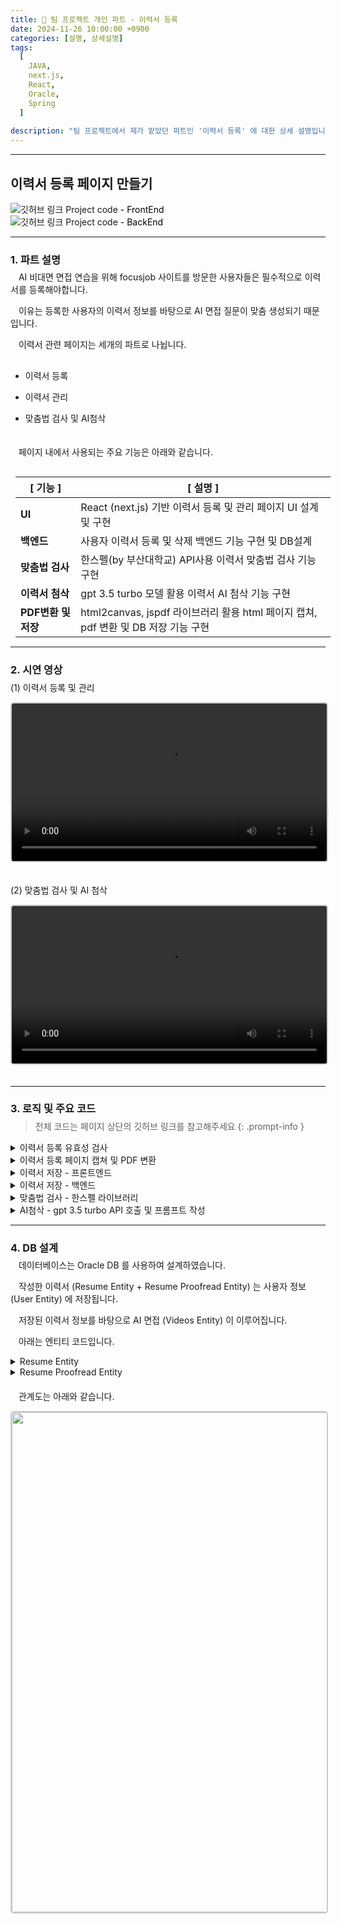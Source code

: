```yaml
---
title: 📝 팀 프로젝트 개인 파트 - 이력서 등록
date: 2024-11-26 10:00:00 +0900
categories: [설명, 상세설명]
tags:
  [
    JAVA,
    next.js,
    React,
    Oracle,
    Spring
  ]
  
description: "팀 프로젝트에서 제가 맡았던 파트인 '이력서 등록' 에 대한 상세 설명입니다."
---
```


---


## <span class="centered-title">**이력서 등록 페이지 만들기**</span>

<div class="github-links-container2">
  <div class="github-link-box" onclick="window.open('https://github.com/yoonbin106/interview-front/tree/main/src/components/resume', '_blank')">
    <img src="/assets/img/favicons/깃허브.png" alt="깃허브 링크" class="github-icon">
    <span class="github-text">Project code<span style="color:black"> - FrontEnd</span></span>
  </div>

  <div class="github-link-box" onclick="window.open('https://github.com/yoonbin106/interview-back/tree/main/src/main/java/com/ictedu/resume', '_blank')">
    <img src="/assets/img/favicons/깃허브.png" alt="깃허브 링크" class="github-icon">
    <span class="github-text">Project code<span style="color:black"> - BackEnd</span></span>
  </div>
</div>

---

### <span class="larger-text" style="display: block; margin-bottom:-10px;">1. **파트 설명**</span>

ㅤAI 비대면 면접 연습을 위해 focusjob 사이트를 방문한 사용자들은 <span class="emphasize">필수적으로 이력서를 등록</span>해야합니다.

ㅤ이유는 등록한 사용자의 <span class="emphasize">이력서 정보를 바탕으로 AI 면접 질문이 맞춤 생성</span>되기 때문입니다.

ㅤ이력서 관련 페이지는 <span class="emphasize">세개의 파트</span>로 나뉩니다.

- <span class="little-title" style="display: block; margin-top:30px;">이력서 등록</span>

- <span class="little-title">이력서 관리</span>

- <span class="little-title" style="display: block;">맞춤법 검사 및 AI첨삭</span>


ㅤ<span style="display: block; margin-bottom:30px;">ㅤ페이지 내에서 사용되는 <span class="emphasize">주요 기능</span>은 아래와 같습니다.</span>

<table style="margin-bottom: 15px; margin-left:8px;">
  <thead>
    <tr>
      <th>[ 기능 ]</th>
      <th>[ 설명 ]</th>
    </tr>
  </thead>
  <tbody>
    <tr>
      <td><strong>UI</strong></td>
      <td>React (next.js) 기반 이력서 등록 및 관리 페이지 UI 설계 및 구현</td>
    </tr>
    <tr>
      <td><strong>백엔드</strong></td>
      <td>사용자 이력서 등록 및 삭제 백엔드 기능 구현 및 DB설계</td>
    </tr>
    <tr>
      <td><strong>맞춤법 검사</strong></td>
      <td>한스펠(by 부산대학교) API사용 이력서 맞춤법 검사 기능 구현</td>
    </tr>
    <tr>
      <td><strong>이력서 첨삭</strong></td>
      <td>gpt 3.5 turbo 모델 활용 이력서 AI 첨삭 기능 구현</td>
    </tr>
    <tr>
      <td><strong>PDF변환 및 저장</strong></td>
      <td>html2canvas, jspdf 라이브러리 활용 html 페이지 캡쳐, pdf 변환 및 DB 저장 기능 구현</td>
    </tr>
  </tbody>
</table>

---

### <span class="larger-text" style="display: block; margin-bottom:-10px;">2. **시연 영상**</span>

<span class="little-title">(1) 이력서 등록 및 관리</span>

<video controls style="width: 100%; max-width: 800px; margin-bottom: 20px; border: 2px solid #cccccc; border-radius: 5px;">
  <source src="{{ '/assets/video/이력서등록시연.mp4' | relative_url }}" type="video/mp4">
</video>

<span class="little-title">(2) 맞춤법 검사 및 AI 첨삭</span>

<video controls style="width: 100%; max-width: 800px; margin-bottom: 20px; border: 2px solid #cccccc; border-radius: 5px;">
  <source src="{{ '/assets/video/AI첨삭시연.mp4' | relative_url }}" type="video/mp4">
</video>

---

### <span class="larger-text" style="display: block; margin-bottom:-10px;">3. **로직 및 주요 코드**</span>

> 전체 코드는 페이지 상단의 깃허브 링크를 참고해주세요
{: .prompt-info }

<details>
<summary class="custom-summary">이력서 등록 유효성 검사</summary>
<div class="info-box">
  <p>아래 코드는 사용자가 작성한 이력서 데이터를 검증하기 위한 로직입니다.</p>
  <p>이력서 제목, 인적사항 (프로필 이미지, 성별, 상세주소), 자기소개, 지원동기, 학력 섹션에 대한 유효성을 점검합니다.</p>
  <p>오류가 있는 경우 사용자가 해당 입력 필드로 바로 이동할 수 있도록 스크롤 동작을 설정합니다.</p>
</div>

<div class = "toggle-content">
<pre class = "code-box">
<button class="copy-button">Copy</button>
<code class = "language-javascript">
  // 1. 이력서 제목 유효성 검사
  if (formData.resume_title.trim() === '') {
    setShowTitleError(true); // 제목이 비어있으면 에러 표시
    if (!hasError) {
      firstErrorField = () => window.scrollTo(0, 0); // 첫 번째 에러 필드로 스크롤 이동
    }
    hasError = true;
  }

  // 2. 인적사항 섹션 유효성 검사

  // 프로필 이미지 확인
  if (!profileImage) {
    setProfileImageError(true); // 프로필 이미지가 없으면 에러 표시
    if (!hasError) {
      firstErrorField = () => sectionsRef.personalInfo.current.scrollIntoView({ behavior: 'smooth' }); // 에러 필드로 스크롤
    }
    hasError = true;
  }

  // 성별 확인
  if (!formData.gender || !['male', 'female', 'other'].includes(formData.gender)) {
    setGenderError(true); // 성별이 유효하지 않으면 에러 표시
    if (!hasError) {
      firstErrorField = () => sectionsRef.personalInfo.current.scrollIntoView({ behavior: 'smooth' });
    }
    hasError = true;
  }

  // 상세주소 확인
  if (specificAddress.trim() === '') {
    setPostcodeError(true); // 상세주소가 비어있으면 에러 표시
    if (!hasError) {
      firstErrorField = () => sectionsRef.address.current.scrollIntoView({ behavior: 'smooth' });
    }
    hasError = true;
  }

  // 3. 자기소개 유효성 검사
  if (selfIntroduction.trim() === '') {
    setShowSelfIntroError(true); // 자기소개가 비어있으면 에러 표시
    if (!hasError) {
      firstErrorField = () => sectionsRef.selfIntroduction.current.scrollIntoView({ behavior: 'smooth' });
    }
    hasError = true;
  }

  // 4. 지원동기 유효성 검사
  if (motivation.trim() === '') {
    setShowMotivationError(true); // 지원동기가 비어있으면 에러 표시
    if (!hasError) {
      firstErrorField = () => sectionsRef.motivation.current.scrollIntoView({ behavior: 'smooth' });
    }
    hasError = true;
  }

  // 5. 학력 섹션 유효성 검사
  const newEducationErrors = educationErrors.map((error) => ({ ...error }));
  educationFields.forEach((field, index) => {
    let fieldHasError = false;

    // 각 교육 항목에 대한 유효성 검사
    if (field.school_name.trim() === '') {
      if (!newEducationErrors[index]) newEducationErrors[index] = {}; // 초기화
      newEducationErrors[index].school_name = true;
      fieldHasError = true;
    }

    if (field.major.trim() === '') {
      if (!newEducationErrors[index]) newEducationErrors[index] = {}; // 초기화
      newEducationErrors[index].major = true;
      fieldHasError = true;
    }

    if (field.start_date === '') {
      if (!newEducationErrors[index]) newEducationErrors[index] = {}; // 초기화
      newEducationErrors[index].start_date = true;
      fieldHasError = true;
    }

    if (field.end_date === '') {
      if (!newEducationErrors[index]) newEducationErrors[index] = {}; // 초기화
      newEducationErrors[index].end_date = true;
      fieldHasError = true;
    }

    if (field.graduation_status === '') {
      if (!newEducationErrors[index]) newEducationErrors[index] = {}; // 초기화
      newEducationErrors[index].graduation_status = true;
      fieldHasError = true;
    }

    // 첫 번째 오류 필드로 스크롤 이동 설정
    if (fieldHasError && !hasError) {
      firstErrorField = () => sectionsRef.education.current.scrollIntoView({ behavior: 'smooth' });
      hasError = true;
    }
  });

  // 학력 오류 상태 업데이트
  setEducationErrors(newEducationErrors);

  // 첫 번째 에러 필드로 스크롤
  if (firstErrorField) {
    firstErrorField();
  }

  // 에러가 있으면 종료
  if (hasError) return;

  // 오류 없으면 면제 사항 확인 및 모달 띄우기
  checkAndSetExemptions();
  setModalContent('작성 내용은 PDF 파일로 저장됩니다<br/>이력서를 저장하시겠습니까?');
  setIsModalOpen(true);
</code>
</pre>
</div>
</details>

<details>
  <summary class="custom-summary">이력서 등록 페이지 캡쳐 및 PDF 변환</summary>
    <div class="info-box">
      <p>아래 코드는 이력서 등록 페이지의 내용을 캡처하고, 이를 PDF 파일로 변환하는 기능을 구현합니다.</p>
      <p>HTML 요소를 캡처하여 이미지로 변환한 후, 이를 PDF로 삽입하고, 여러 페이지에 걸쳐 출력됩니다.</p>
    </div>
  <div class="toggle-content">
    <pre class="code-box">
      <button class="copy-button">Copy</button>
      <code class="language-javascript">
  // 이력서 내용을 캡처하여 PDF로 변환하는 기능을 담은 함수
  const generatePDF = async () => {
    // 페이지의 모든 버튼을 숨김 (PDF 변환 시 버튼을 제외한 내용만 포함)
    const buttons = document.querySelectorAll('button');
    buttons.forEach(button => button.style.display = 'none');
    
    // 'resume-content' ID를 가진 요소를 가져옵니다 (이력서 내용)
    const content = document.getElementById('resume-content');
    
    // html2canvas를 사용하여 이력서 내용의 스크린샷을 캡처
    const canvas = await html2canvas(content, { 
      scale: 2,  // 캡처의 해상도를 2배로 설정
      useCORS: true,  // CORS 문제를 피하기 위해 사용
      scrollX: 0,
      scrollY: 0,
    });
    
    // 캡처한 이미지를 PNG 형식으로 변환
    const imgData = canvas.toDataURL('image/png');
    
    // jsPDF를 사용하여 새로운 PDF 문서를 생성
    const pdf = new jsPDF('p', 'mm', 'a4', true);
    
    const imgWidth = 207;  // 이미지 너비 (A4 용지 기준)
    const pageHeight = 295;  // A4 용지 높이
    const imgHeight = (canvas.height * imgWidth) / canvas.width;  // 이미지 비율에 맞는 높이 계산
    
    let heightLeft = imgHeight;  // 남은 페이지 높이
    let position = 0;  // 이미지가 추가될 위치
    
    // 첫 페이지에 이미지를 추가
    pdf.addImage(imgData, 'PNG', 0, position, imgWidth, imgHeight);
    heightLeft -= pageHeight;  // 남은 높이에서 한 페이지의 높이를 뺌
    
    // 페이지에 이미지가 남아있으면 추가 페이지를 생성하고 이미지를 추가
    while (heightLeft >= 0) {
      position = heightLeft - imgHeight;  // 새로운 페이지에 맞는 위치 계산
      pdf.addPage();  // 새 페이지 추가
      pdf.addImage(imgData, 'PNG', 0, position, imgWidth, imgHeight);  // 새로운 페이지에 이미지 추가
      heightLeft -= pageHeight;
    }
    
    // PDF 문서를 Blob 형식으로 반환
    const pdfBlob = pdf.output('blob');
    
    // 버튼을 다시 표시합니다 (PDF 변환이 끝난 후)
    buttons.forEach(button => button.style.display = '');
    
    return pdfBlob;  // 생성된 PDF Blob 반환
  };
</code>
</pre>
  </div>
</details>


<details>
<summary class="custom-summary">이력서 저장 - 프론트엔드</summary>
<div class="info-box">
    <p>아래 코드는 이력서를 저장하는 프론트엔드 로직입니다.</p>
    <p>사용자가 이력서를 PDF 파일로 저장하고 서버로 업로드하는 과정과 그에 대한 응답 처리를 담당합니다.</p>
</div>
<div class = "toggle-content">
<pre class = "code-box">
<button class="copy-button">Copy</button>
<code class = "language-javascript">
  const confirmAction = async () => {
    // 모달에서 '이력서를 저장하시겠습니까?' 메시지가 보여지면 실행
    if (modalContent === '작성 내용은 PDF 파일로 저장됩니다<br/>이력서를 저장하시겠습니까?') {
        try {
            setLoadingSave(true); // 저장 시작 시 로딩 모달 표시

            // PDF 파일 생성
            const pdfData = await generatePDF();
            const formDataToSend = new FormData();

            // 생성된 PDF 데이터를 FormData에 추가
            formDataToSend.append('file', new Blob([pdfData], { type: 'application/pdf' }), `${formData.resume_title}.pdf`); // 제목을 파일 이름으로 설정
            formDataToSend.append('title', formData.resume_title); // 이력서 제목
            formDataToSend.append('email', formData.email); // 이메일
            formDataToSend.append('desired_company', formData.desired_company); // 희망 기업

            // 이력서 파일 업로드 요청
            const uploadResponse = await axios.post('http://localhost:8080/api/resume/upload', formDataToSend, {
                headers: {
                    'Content-Type': 'multipart/form-data', // 파일 업로드 시 필요한 헤더
                },
            });

            const resumeId = uploadResponse.data.resumeId; // 업로드된 이력서 ID

            // 이력서에 대한 추가 정보(자기소개, 지원동기) 저장
            await axios.post('http://localhost:8080/api/resume/proofread/save', {
                resumeId: resumeId,
                selfIntroduction: selfIntroduction,
                motivation: motivation
            });
            
            // 키워드 업데이트 요청
            const keywordResponse = await axios.post('http://localhost:8080/api/resume/update-keywords', {
                resumeId: resumeId,
                selfIntroduction: selfIntroduction,
                motivation: motivation
            });

            // 모달 닫기 및 확인 모달 열기
            setIsModalOpen(false);
            setIsConfirmationOpen(true);
        } catch (error) {
            console.error('에러 발생:', error); // 에러 발생 시 콘솔에 로그 출력
        } finally {
            setLoadingSave(false); // 로딩 모달 숨기기
        }
    } else {
        // '저장하지 않고 돌아가기' 선택 시 이력서 목록 페이지로 이동
        setIsModalOpen(false);
        router.push('/resume/resumeList');
    }
};
</code>
</pre>
</div>
</details>

<details>
<summary class="custom-summary">이력서 저장 - 백엔드</summary>
<div class="info-box">
    <p>아래 코드는 이력서 관리 로직 서비스입니다.</p>
    <p>사용자가 업로드한 이력서를 데이터베이스에 저장하고, 이력서의 교정 내용과 키워드를 처리하는 작업을 담당합니다.</p>
</div>
<div class = "toggle-content">
<pre class = "code-box">
<button class="copy-button">Copy</button>
<code class = "language-java">
  ResumeService.java

  @Service
  public class ResumeService {

      @Autowired
      private ResumeRepository resumeRepository; // ResumeRepository 주입

      @Autowired
      private ResumeProofreadRepository proofreadRepository; // ResumeProofreadRepository 주입

      @Autowired
      private ExtractKeywordsService extractKeywordsService; // ExtractKeywordsService 주입

      @Autowired
      private UserService userService; // UserService 주입

      @Transactional
      public ResumeEntity saveResume(MultipartFile file, String title, String desiredCompany, User user) throws IOException {
          ResumeEntity resumeEntity = ResumeEntity.builder()
                  .resumePdf(file.getBytes()) // 이력서 PDF 파일 저장
                  .title(title) // 이력서 제목 저장
                  .desiredCompany(desiredCompany) // 입사 희망 기업명 설정
                  .user(user) // 사용자 정보 설정
                  .createdDate(LocalDateTime.now()) // 생성 날짜 설정
                  .build();
          return resumeRepository.save(resumeEntity);  // 저장된 ResumeEntity를 반환
      }

      @Transactional
      public void saveProofread(ResumeEntity resume, String selfIntroduction, String motivation) {
          ResumeProofreadEntity proofreadEntity = ResumeProofreadEntity.builder()
                  .resume(resume) // 이력서와 연결
                  .selfIntroduction(selfIntroduction) // 자기소개 저장
                  .motivation(motivation) // 지원동기 저장
                  .build();
          proofreadRepository.save(proofreadEntity); // 교정 내용 저장
      }

      public List&lt;ResumeEntity&gt; findResumesByUser(User user) {
          return resumeRepository.findByUser(user); // 사용자가 업로드한 이력서 리스트 반환
      }

      public Optional&lt;ResumeEntity&gt; findResumeById(Long resumeId) {
          return resumeRepository.findById(resumeId); // 이력서 ID로 이력서 검색
      }

      @Transactional
      public void deleteResume(Long resumeId) {
          Optional&lt;ResumeEntity&gt; resumeOpt = resumeRepository.findById(resumeId); // 이력서 찾기
          if (resumeOpt.isPresent()) {
              ResumeEntity resume = resumeOpt.get();
              proofreadRepository.deleteByResume(resume); // 해당 이력서의 교정 내용 삭제
              resumeRepository.delete(resume); // 이력서 삭제
          }
      }

      public Optional&lt;ResumeProofreadEntity&gt; getProofreadByResume(ResumeEntity resume) {
          return proofreadRepository.findByResume(resume); // 이력서에 대한 교정 내용 조회
      }

      public Optional&lt;ResumeProofreadEntity&gt; getProofreadByResumeId(Long resumeId) {
          return proofreadRepository.findByResume_ResumeId(resumeId); // 이력서 ID로 교정 내용 조회
      }

      @Transactional
      public void updateKeywords(Long resumeId, String selfIntroduction, String motivation) throws IOException {
          Optional&lt;ResumeEntity&gt; resumeOpt = resumeRepository.findById(resumeId); // 이력서 ID로 이력서 찾기
          if (resumeOpt.isPresent()) {
              ResumeEntity resume = resumeOpt.get();
              
              String[] keywordsSelfIntroduction = extractKeywordsService.extractKeywords(selfIntroduction); // 자기소개에서 키워드 추출
              String[] keywordsMotivation = extractKeywordsService.extractKeywords(motivation); // 지원동기에서 키워드 추출
              
              resume.setKeywordsSelfIntroduction(String.join(&quot;, &quot;, keywordsSelfIntroduction)); // 키워드 자기소개 저장
              resume.setKeywordsMotivation(String.join(&quot;, &quot;, keywordsMotivation)); // 키워드 지원동기 저장
              resumeRepository.save(resume); // 이력서 저장
          }
      }
  }
  </code>
</pre>
<div class="info-box">
    <p>아래 코드는 이력서 관리 로직 컨트롤러입니다.</p>
    <p>사용자가 이력서를 업로드, 조회, 다운로드, 삭제하고 교정된 내용을 저장 및 조회하는 기능을 제공합니다.</p>
    <p>또한, 이력서에 포함된 키워드를 업데이트하는 기능도 포함되어 있습니다.</p>
</div>
<pre class = "code-box">
<button class="copy-button">Copy</button>
<code class = "language-java">
  ResumeController.java

  @RestController
  @RequestMapping(&quot;/api/resume&quot;) // 이 URL 경로로 들어오는 요청을 처리하는 컨트롤러
  @CrossOrigin(origins = &quot;http://localhost:3000&quot;) // CORS 설정: 다른 도메인에서 요청을 허용
  public class ResumeController {

      @Autowired
      private ResumeService resumeService; // 이력서 처리 서비스

      @Autowired
      private UserService userService; // 사용자 서비스
      
      @Autowired
      private ResumeProofreadRepository resumeProofreadRepository; // 이력서 첨삭 데이터 저장소

      @PostMapping(&quot;/upload&quot;) // 이력서 업로드 API
      public ResponseEntity&lt;?&gt; uploadResume(@RequestParam(&quot;email&quot;) String email,
                                            @RequestParam(&quot;file&quot;) MultipartFile file,
                                            @RequestParam(&quot;title&quot;) String title,
                                            @RequestParam(&quot;desired_company&quot;) String desiredCompany) { // 원하는 기업명 추가
          try {
              Optional&lt;User&gt; user = userService.findByEmail(email); // 이메일로 사용자 찾기
              if (user.isPresent()) { // 사용자가 존재하면
                  ResumeEntity savedResume = resumeService.saveResume(file, title, desiredCompany, user.get()); // 이력서 저장
                  return ResponseEntity.ok(Map.of(&quot;message&quot;, &quot;이력서가 성공적으로 업로드되었습니다.&quot;, &quot;resumeId&quot;, savedResume.getResumeId())); // 성공 응답
              } else {
                  return ResponseEntity.status(HttpStatus.NOT_FOUND).body(&quot;사용자를 찾을 수 없습니다.&quot;); // 사용자 없음
              }
          } catch (Exception e) { // 예외 처리
              return ResponseEntity.status(HttpStatus.INTERNAL_SERVER_ERROR).body(&quot;이력서 업로드 중 오류 발생.&quot;);
          }
      }

      @GetMapping(&quot;/user-resumes&quot;) // 사용자의 모든 이력서 조회 API
      public ResponseEntity&lt;?&gt; getUserResumes(@RequestParam(&quot;email&quot;) String email) {
          Optional&lt;User&gt; user = userService.findByEmail(email); // 이메일로 사용자 찾기
          if (user.isPresent()) { // 사용자가 존재하면
              List&lt;ResumeEntity&gt; resumes = resumeService.findResumesByUser(user.get()); // 사용자에 해당하는 이력서 목록 조회
              return ResponseEntity.ok(resumes); // 이력서 목록 반환
          } else {
              return ResponseEntity.status(HttpStatus.NOT_FOUND).body(&quot;사용자를 찾을 수 없습니다.&quot;); // 사용자 없음
          }
      }

      @GetMapping(&quot;/download/{resumeId}&quot;) // 이력서 다운로드 API
      public ResponseEntity&lt;?&gt; downloadResume(@PathVariable Long resumeId) throws UnsupportedEncodingException {
          Optional&lt;ResumeEntity&gt; resume = resumeService.findResumeById(resumeId); // 이력서 ID로 이력서 찾기
          if (resume.isPresent()) { // 이력서가 존재하면
              ResumeEntity resumeEntity = resume.get(); // 이력서 엔티티 가져오기
              String resumeTitle = resumeEntity.getTitle().replaceAll(&quot;[^a-zA-Z0-9가-힣]&quot;, &quot;_&quot;) + &quot;.pdf&quot;;  // 제목에서 특수문자를 _로 대체하고 확장자 추가

              // UTF-8로 인코딩된 파일 이름을 지원하기 위해 filename* 사용
              String encodedFilename = URLEncoder.encode(resumeTitle, StandardCharsets.UTF_8.toString()).replace(&quot;+&quot;, &quot;%20&quot;); // 파일명 인코딩
              
              ResponseEntity.BodyBuilder responseBuilder = ResponseEntity.ok()
                  .header(HttpHeaders.CONTENT_DISPOSITION, &quot;attachment; filename*=UTF-8''&quot; + encodedFilename) // 파일 다운로드 설정
                  .header(HttpHeaders.CONTENT_TYPE, &quot;application/pdf&quot;);  // MIME 타입 설정

              return responseBuilder.body(resumeEntity.getResumePdf()); // PDF 파일 본문 반환
          } else {
              return ResponseEntity.status(HttpStatus.NOT_FOUND).body(&quot;이력서를 찾을 수 없습니다.&quot;); // 이력서 없음
          }
      }

      @DeleteMapping(&quot;/delete/{resumeId}&quot;) // 이력서 삭제 API
      public ResponseEntity&lt;?&gt; deleteResume(@PathVariable Long resumeId) {
          try {
              resumeService.deleteResume(resumeId); // 이력서 삭제
              return ResponseEntity.ok(&quot;이력서가 성공적으로 삭제되었습니다.&quot;); // 성공 응답
          } catch (Exception e) { // 예외 처리
              return ResponseEntity.status(HttpStatus.INTERNAL_SERVER_ERROR).body(&quot;이력서 삭제 중 오류 발생.&quot;); // 오류 발생
          }
      }

      @GetMapping(&quot;/proofread/{resumeId}&quot;) // 이력서 첨삭 정보 조회 API
      public ResponseEntity&lt;?&gt; getProofread(@PathVariable Long resumeId) {
          Optional&lt;ResumeProofreadEntity&gt; proofread = resumeProofreadRepository.findByResume_ResumeId(resumeId); // 첨삭 정보 조회
          if (proofread.isPresent()) { // 첨삭 정보가 있으면
              Map&lt;String, String&gt; response = new HashMap&lt;&gt;();
              response.put(&quot;selfIntroduction&quot;, proofread.get().getSelfIntroduction()); // 자기소개 첨삭 내용
              response.put(&quot;motivation&quot;, proofread.get().getMotivation()); // 동기 첨삭 내용
              return ResponseEntity.ok(response); // 첨삭 내용 반환
          } else {
              return ResponseEntity.status(HttpStatus.NOT_FOUND).body(&quot;첨삭 정보를 찾을 수 없습니다.&quot;); // 첨삭 정보 없음
          }
      }

      @PostMapping(&quot;/proofread/save&quot;) // 첨삭 정보 저장 API
      public ResponseEntity&lt;?&gt; saveProofread(@RequestBody Map&lt;String, Object&gt; requestData) {
          Long resumeId = Long.parseLong(requestData.get(&quot;resumeId&quot;).toString()); // 이력서 ID
          String selfIntroduction = (String) requestData.get(&quot;selfIntroduction&quot;); // 자기소개 첨삭 내용
          String motivation = (String) requestData.get(&quot;motivation&quot;); // 동기 첨삭 내용

          Optional&lt;ResumeEntity&gt; resume = resumeService.findResumeById(resumeId); // 이력서 조회
          if (resume.isPresent()) { // 이력서가 존재하면
              resumeService.saveProofread(resume.get(), selfIntroduction, motivation); // 첨삭 내용 저장
              return ResponseEntity.ok(&quot;AI 첨삭 정보가 성공적으로 저장되었습니다.&quot;); // 성공 응답
          } else {
              return ResponseEntity.status(HttpStatus.NOT_FOUND).body(&quot;이력서를 찾을 수 없습니다.&quot;); // 이력서 없음
          }
      }
      
      @PostMapping(&quot;/update-keywords&quot;) // 키워드 업데이트 API
      public ResponseEntity&lt;?&gt; updateKeywords(@RequestBody Map&lt;String, Object&gt; requestData) {
          Long resumeId = Long.parseLong(requestData.get(&quot;resumeId&quot;).toString()); // 이력서 ID
          String selfIntroduction = (String) requestData.get(&quot;selfIntroduction&quot;); // 자기소개
          String motivation = (String) requestData.get(&quot;motivation&quot;); // 동기

          try {
              resumeService.updateKeywords(resumeId, selfIntroduction, motivation); // 키워드 업데이트
              return ResponseEntity.ok(&quot;키워드가 성공적으로 업데이트되었습니다.&quot;); // 성공 응답
          } catch (IOException e) { // 예외 처리
              return ResponseEntity.status(HttpStatus.INTERNAL_SERVER_ERROR).body(&quot;키워드 업데이트 중 오류 발생.&quot;); // 오류 발생
          }
      }
  }
</code>

</pre>
</div>
</details>

<details>
<summary class="custom-summary">맞춤법 검사 - 한스펠 라이브러리</summary>
<div class="info-box">
  <p>아래 코드는 express 서버를 사용하여 한국어 맞춤법 검사 기능을 제공하는 API입니다.</p>
  <p>CORS 설정을 통해 다른 도메인에서의 요청을 허용하고, POST 요청으로 받은 문장을 hanspell 모듈을 사용해 맞춤법을 검사합니다.</p>
  <p>서버는 포트 3001에서 실행되며, 클라이언트가 맞춤법 검사를 요청하면 결과를 JSON 형식으로 반환합니다.</p>
  <p>오류가 발생할 경우 500 상태 코드와 함께 오류 메시지가 전송됩니다.</p>
</div>
<div class = "toggle-content">
<pre class = "code-box">
<button class="copy-button">Copy</button>
<code class = "language-javascript">
  // hanspellsever.js

  // express 모듈
  const express = require(&#39;express&#39;);
  // hanspell 모듈
  const hanspell = require(&#39;hanspell&#39;);
  // body-parser 모듈 - 요청 본문을 파싱하는 데 사용
  const bodyParser = require(&#39;body-parser&#39;);
  // cors 모듈 - CORS 설정을 위해 사용
  const cors = require(&#39;cors&#39;);  

  // express 애플리케이션 객체를 생성
  const app = express();

  // CORS 설정
  app.use(cors({
    origin: &#39;http://localhost:3000&#39;, // 요청을 허용할 출처 설정
    methods: [&#39;GET&#39;, &#39;POST&#39;, &#39;PUT&#39;, &#39;DELETE&#39;, &#39;OPTIONS&#39;], // 허용할 HTTP 메서드 설정
    allowedHeaders: [&#39;Content-Type&#39;, &#39;Authorization&#39;], // 허용할 요청 헤더 설정
  }));

  // 모든 경로에 대해 OPTIONS 메서드를 처리하도록 설정
  app.options(&#39;*&#39;, cors());

  // 요청 본문을 JSON 형식으로 파싱하도록 설정
  app.use(bodyParser.json());

  // 맞춤법 검사 API 엔드포인트
  app.post(&#39;/check-spelling&#39;, (req, res) =&gt; {
    const sentence = req.body.sentence; // 클라이언트에서 받은 문장

    let isResponseSent = false; // 응답이 이미 전송되었는지 추적하는 변수

    // hanspell 모듈을 사용하여 맞춤법 검사
    hanspell.spellCheckByDAUM(
      sentence, // 클라이언트에서 받은 문장
      6000, // 요청 시간 초과 시간 (밀리초)
      (result) =&gt; {
        if (!isResponseSent) {
          isResponseSent = true; // 응답을 보냈음을 표시
          res.json(result); // 맞춤법 검사 결과를 JSON 형식으로 응답
        }
      },
      (err) =&gt; {
        if (!isResponseSent) {
          isResponseSent = true; // 응답을 보냈음을 표시
          res.status(500).send(&#39;Spelling check error&#39;); // 오류 발생 시 500 상태 코드와 함께 오류 메시지 응답
        }
      }
    );
  });

  // 서버가 실행될 포트 설정
  const PORT = 3001;
  // 서버를 지정된 포트에서 실행
  app.listen(PORT, () =&gt; {
    console.log(`Server running on port ${PORT}`); // 서버 실행 확인 메시지
  });
</code>
</pre>
<div class="info-box">
  <p>아래 코드는 우측 사이드바에서 맞춤법 검사 결과를 보여주는 기능을 구현한 부분입니다.</p>
  <p>맞춤법 검사 결과는 'proofreadResult' 배열을 통해 표시됩니다.</p>
  <p>배열에 데이터가 있으면 각 항목을 리스트 형식으로 보여줍니다.</p>
  <p> 검사 결과가 없을 경우 "맞춤법 검사 결과가 없습니다."라는 메시지가 출력됩니다.</p>
</div>
<pre class = "code-box">
<button class="copy-button">Copy</button>
<code class="language-javascript">
  결과화면 (우측 사이드바)

  {isProofreadSidebarOpen &amp;&amp; (  // isProofreadSidebarOpen이 true일 경우에만 사이드바가 열리도록 조건 처리
    &lt;div className={`$ {proofreadStyles.proofreadSidebar} $ {isProofreadSidebarOpen ? proofreadStyles.open : &#39;&#39;} $ {isSidebarCollapsed ? proofreadStyles.collapsed : &#39;&#39;}`}&gt; 
      &lt;div className={proofreadStyles.sidebarHeader}&gt;  // 사이드바의 헤더 부분
        &lt;h3 style={{ borderBottom: &#39;2px solid black&#39;, paddingBottom: &#39;5px&#39; }}&gt;맞춤법 검사 결과&lt;/h3&gt;  // "맞춤법 검사 결과" 제목
        &lt;div className={proofreadStyles.sidebarIcons}&gt;  // 사이드바에 있는 아이콘 영역
          {isSidebarCollapsed ? (  // 사이드바가 접혀 있으면 아래 화살표 아이콘을 표시
            &lt;KeyboardArrowDownIcon onClick={toggleSidebarHeight} style={{ cursor: &#39;pointer&#39;, marginRight:&#39;65px&#39;, marginTop:&#39;10px&#39; }} /&gt; 
          ) : (  // 사이드바가 펼쳐져 있으면 위 화살표 아이콘을 표시
            &lt;KeyboardArrowUpIcon onClick={toggleSidebarHeight} style={{ cursor: &#39;pointer&#39;, marginRight:&#39;65px&#39;, marginTop:&#39;10px&#39; }} /&gt; 
          )} 
          &lt;button className={proofreadStyles.closeButton} onClick={closeProofreadSidebar}&gt;  // 사이드바 닫기 버튼
            &lt;CloseIcon style={{ marginTop:&#39;5px&#39; }} /&gt;  // 닫기 아이콘
          &lt;/button&gt; 
        &lt;/div&gt; 
      &lt;/div&gt; 
      &lt;div className={proofreadStyles.sidebarContent}&gt;  // 사이드바의 내용 부분
        {proofreadResult.length &gt; 0 ? (  // 검사 결과가 있을 경우
          &lt;ul&gt; 
            {proofreadResult.map((item, index) =&gt; (  // 맞춤법 검사 결과 리스트를 순회하여 출력
              &lt;li key={index} className={proofreadStyles.resultItem}&gt;  // 각 항목에 대한 리스트 아이템
                &lt;p&gt;&lt;strong&gt;잘못된 표현 :&lt;/strong&gt; {item.token}&lt;/p&gt;  // 잘못된 표현을 표시
                &lt;p&gt;&lt;strong&gt;수정 제안 :&lt;/strong&gt; {item.suggestions.join(&#39;, &#39;)}&lt;/p&gt;  // 수정 제안들을 쉼표로 구분하여 표시
                &lt;p&gt;&lt;strong&gt;수정 이유 :&lt;/strong&gt; {item.info}&lt;/p&gt;  // 수정 이유를 표시
              &lt;/li&gt; 
            ))} 
          &lt;/ul&gt; 
        ) : (  // 검사 결과가 없을 경우
          &lt;p&gt;맞춤법 검사 결과가 없습니다.&lt;/p&gt;  // 결과가 없음을 표시
        )} 
      &lt;/div&gt; 
    &lt;/div&gt; 
  )}
</code>

</pre>
</div>
</details>

<details>
<summary class="custom-summary">AI첨삭 - gpt 3.5 turbo API 호출 및 프롬프트 작성</summary>
<div class="info-box">
  <p>아래 코드는 클라이언트에서 전송한 텍스트를 받아 GPT에 텍스트 첨삭을 요청하고, 결과를 반환하는 RESTful API 컨트롤러입니다.</p>
  <p>" / api / chatgpt - self " 로 POST 요청이 들어오면, 해당 텍스트를 " ProofreadSelfService " 로 전달하여 검사 결과를 받아옵니다.</p>
</div>
<div class = "toggle-content">
<pre class = "code-box">
<button class="copy-button">Copy</button>
<code class = "language-java">
  ProofreadSelfController.java

  @RestController  // RESTful 웹 서비스 컨트롤러
  public class ProofreadSelfController {

      private final ProofreadSelfService proofreadService;  // ProofreadSelfService 객체를 주입받아 사용할 변수

      // 생성자 주입을 통해 ProofreadSelfService를 받아옴
      public ProofreadSelfController(ProofreadSelfService proofreadService) {
          this.proofreadService = proofreadService;  // proofreadService를 해당 클래스의 멤버 변수에 할당
      }

      // 클라이언트에서 /api/chatgpt-self로 POST 요청을 보내면 호출되는 메서드
      @PostMapping(&#34;/api/chatgpt-self&#34;)
      public String getChatGPTResponse(@RequestBody Map&lt;String, String&gt; requestData) {  // 요청 데이터는 Map 형태로 받아옴
          try {
              String text = requestData.get(&#34;text&#34;);  // 요청에서 'text' 값을 추출
              return proofreadService.getChatGPTResponse(text);  // proofreadService의 메서드를 호출하여 ChatGPT 응답을 받음
          } catch (IOException e) {  // IO 예외 발생 시 처리
              e.printStackTrace();  // 예외 메시지를 콘솔에 출력
              return &#34;Error occurred while processing your request: &#34; + e.getMessage();  // 에러 메시지 반환
          } catch (Exception e) {  // 그 외 모든 예외 처리
              e.printStackTrace();  // 예외 메시지를 콘솔에 출력
              return &#34;An unexpected error occurred: &#34; + e.getMessage();  // 일반적인 에러 메시지 반환
          }
      }
  }
</code>
</pre>
<div class="info-box">
    <p>아래 코드는 OpenAI GPT-3.5 모델을 사용하여 사용자가 작성한 자기소개서를 첨삭하는 서비스입니다.</p>
    <p>API 키와 URL을 설정하고, OkHttp를 사용해 API 호출을 통해 자기소개서를 분석합니다.</p>
    <p>비격식적인 문체를 격식 있는 문체로 수정하고, 명확성과 간결성을 높이는 수정 작업을 진행합니다.</p>
    <p>수정된 텍스트와 그 이유를 사용자에게 보여주는 방식으로 동작합니다.</p>
</div>
<pre class = "code-box">
<button class="copy-button">Copy</button>
<code class = "language-java">
  @Service
  public class ProofreadSelfService {
      // API 키를 프로퍼티 파일에서 가져옵니다
      @Value(&#34;${proofread.api-key}&#34;)
      private String apiKey;

      // API URL 설정
      private static final String API_URL = &#34;https://api.openai.com/v1/chat/completions&#34;;

      // ObjectMapper 객체 생성 (JSON 처리용)
      private final ObjectMapper objectMapper = new ObjectMapper();

      // ChatGPT API로 요청을 보내고 응답을 받는 메소드
      public String getChatGPTResponse(String text) throws IOException {
          // OkHttpClient를 설정하여 API 호출을 위한 클라이언트를 생성
          OkHttpClient client = new OkHttpClient.Builder()
              .connectTimeout(120, TimeUnit.SECONDS)
              .writeTimeout(120, TimeUnit.SECONDS)
              .readTimeout(120, TimeUnit.SECONDS)
              .build();

          // 프롬프트 생성: 사용자가 작성한 자기소개를 분석하고 첨삭을 요청하는 텍스트
          StringBuilder promptBuilder = new StringBuilder();
          promptBuilder.append(&#34;우리는 웹페이지의 이용자가 이력서의 &#39;자기소개&#39; 파트에 작성한 텍스트를 기반으로 자기소개 첨삭을 할거야.&#34;);
          promptBuilder.append(&#34;이용자는 아직 회사에 입사하지 않은 상태고, 회사 입사를 위한 이력서의 자기소개란에 자기소개를 적고있는 상황이야.&#34;);
          promptBuilder.append(&#34;회사 입사를 위한 공식적인 자기소개서 작성이니까 이용자는 공식적이고 격식있는 문체로 텍스트를 작성하겠지.&#34;);
          promptBuilder.append(&#34;우리는 이 텍스트를 사용자에게 받아서 분석한 뒤 AI첨삭을 해주는 역할을 하는거야.&#34;);
          promptBuilder.append(&#34;이용자에게 첨삭 결과를 보여줄 때는 반드시 존댓말을 사용하고 일정한 어투를 유지해야 해.&#34;);
          promptBuilder.append(&#34;텍스트를 읽고 자기소개 첨삭을 해주는 기준을 알려줄게. 그에 맞게 너가 메시지를 표시해주면 돼.&#34;);
          promptBuilder.append(&#34;첫번째 기준은 이용자가 작성한 텍스트가 공식적인 이력서 작성에 맞지 않는 문체인 경우야.&#34;);
          promptBuilder.append(&#34;비격식적인 표현이나 구어체를 사용하는 경우 수정을 해줘. 사용자가 자신을 표현할 때는 &#39;나&#39;, &#39;내가&#39;라고 적었을경우 &#39;저&#39;, &#39;제가&#39;로 수정해줘.&#34;);
          promptBuilder.append(&#34;두번째 기준은 명료성과 간결성이야. 비슷한 단어나 문장이 계속 사용되거나 문장이 완전하게 끝나지 않은 문장이 있는지 파악해주고 있다면 문장을 간결하고 명확하게 끝나게 수정해주면 돼.&#34;);
          promptBuilder.append(&#34;문장이 완전하게 끝나지 않은 문장의 예시로는 &#39;은,는,이,가&#39; 등으로 문장이 불완전하게 끝나는 경우가 있겠지. 또한 명사로 문장이 끝나버리는 경우에도 완전한 문장으로 수정해줘.&#34;);
          promptBuilder.append(&#34;위의 기준들에 따라 사용자의 텍스트를 수정하여 첨삭 결과 메시지를 띄울 때, &#39;▶ 첨삭 결과는 다음과 같습니다.&#34;로 제목을 보여주고 밑에 수정 결과 메시지를 띄워줘.&#34;);
          promptBuilder.append(&#34;반드시 수정이 완료된 사용자의 텍스트 전체 문장을 한 번에 보내줘.&#34;);
          promptBuilder.append(&#34;또한 사용자의 텍스트를 수정할 때는 요약을 하거나 글의 흐름을 바꾸면 안돼.&#34;);
          promptBuilder.append(&#34;원래의 문장 구조를 유지하되, 위의 기준에 맞지 않는 부분만 수정하는 식으로 해야 해.&#34;);

          promptBuilder.append(&#34;수정된 텍스트 전체 문장을 보냈다면, 다시 두 줄 띄우고 &#39;▶ 수정 부분은 다음과 같습니다.&#34;로 제목을 보여주고 밑에 수정 이유 메세지를 보여줘.&#34;);
          promptBuilder.append(&#34;수정 이유를 보여줄때는 - 하이푼으로 틀을 시작하고 &#39;수정이유&#39; : &#39;수정 전 문장&#39; → &#39;수정 후 문장&#39; 이런 형식이 하나의 틀이라고 생각하면돼. 하나의 틀에는 하나의 반드시 하나의 하이푼만 들어가야해. 따라서 반드시 &#39;수정이유&#39; 앞에만 하이푼이 붙어야겠지. &#34;);
          
          promptBuilder.append(&#34;위의 틀에서 &#39;수정 이유&#39; 에는 너가 수정을 한 이유가 들어가야하고 &#39;수정 전 문장&#39;에는 수정을 거치기 전 사용자의 텍스트 원본만 들어가야해. &#39;수정 후 문장&#39;은 너가 수정을 완료한 문장만 들어가야해.&#34;);
          promptBuilder.append(&#34;수정이유 틀인 &#39;수정 전 문장&#39; 과 &#39;수정 후 문장&#39; 이 텍스트는 포함시키지 마. 이건 내가 너에게 알려주는 틀일뿐이야. 저 틀안에 내가 요청한 문장만 사용자에게 보여주면돼. &#34;);
          promptBuilder.append(&#34;너가 이해하기 쉽게 수정이유 예시를 보여주자면 다음과같아. &#34;);
          promptBuilder.append(&#34; - 수정이유 : 문체가 비격식적인 표현을 포함하고 있어 격식 있는 문체로 수정했습니다.\r\n&#34;);
          promptBuilder.append(&#34;&#39;대학교에서 여러 가지 프로젝트를 진행했습니더.&#34; → &#34;&#39;대학교에서 여러 가지 프로젝트를 진행했습니다.&#34;&#34;);
          promptBuilder.append(&#34;위의 예시를 참고해서 같은 틀과 형식으로 수정이유를 보여주면돼.&#34;);
          promptBuilder.append(&#34;&lt;필수&gt;&#34;);
          promptBuilder.append(&#34;위에서 언급한 내용들을 모두 반드시 지켜야 해.&#34;);
          promptBuilder.append(&#34;그리고 너는 첨삭 결과 외에는 아무것도 표시하면 안 돼.&#34;);
          promptBuilder.append(&#34;너가 수정한 부분들은 하나도 빠뜨리지 않고 반드시 모두 수정이유 메시지로 사용자에게 보여줘야해.&#34;);
          promptBuilder.append(&#34;내가 너에게 주는 지시 사항이나, 너가 나한테 대답하는 내용은 절대로 첨삭 결과에 포함되면 안 돼.&#34;);
          promptBuilder.append(&#34;결과에는 오직 첨삭 메시지와 관련된 내용만 포함시키고, 그 외의 불필요한 텍스트나 내용은 절대로 포함시키지 마.&#34;);
          promptBuilder.append(&#34;사용자에게는 오직 첨삭 결과와 수정 이유만 보여줘야 해.&#34;);
          promptBuilder.append(&#34;자 그럼 아래 텍스트를 읽고 위의 지시사항에 맞게 첨삭 결과를 출력해줘.&#34;);
          promptBuilder.append(text);
          promptBuilder.append(&#34;텍스트를 분석할때는 반드시 원본 그대로 분석을 한 뒤 첨삭을 진행해야해.&#34;);

          String prompt = promptBuilder.toString();

          // JSON 요청 본문 생성
          Map&lt;String, Object&gt; jsonBody = new HashMap&lt;&gt;();
          jsonBody.put(&#34;model&#34;, &#34;gpt-3.5-turbo&#34;);

          Map&lt;String, String&gt; message = new HashMap&lt;&gt;();
          message.put(&#34;role&#34;, &#34;user&#34;);
          message.put(&#34;content&#34;, prompt);

          jsonBody.put(&#34;messages&#34;, new Object[] { message });

          MediaType mediaType = MediaType.parse(&#34;application/json&#34;);
          RequestBody body = RequestBody.create(objectMapper.writeValueAsString(jsonBody), mediaType);

          // API 호출
          Request request = new Request.Builder()
              .url(API_URL)
              .addHeader(&#34;Authorization&#34;, &#34;Bearer &#34; + apiKey)
              .post(body)
              .build();

          Response response = client.newCall(request).execute();
          if (response.isSuccessful()) {
              // 응답 받은 JSON에서 결과 텍스트 추출
              String responseBody = response.body().string();
              JsonNode root = objectMapper.readTree(responseBody);
              JsonNode choices = root.path(&#34;choices&#34;);
              JsonNode messageNode = choices.get(0).path(&#34;message&#34;);
              return messageNode.path(&#34;content&#34;).asText();
          } else {
              throw new IOException(&#34;Failed to get response from API&#34;);
          }
      }
  }

</code>
</pre>
</div>
</details>

---

### <span class="larger-text" style="display: block; margin-bottom:-10px;">4. **DB 설계**</span>

ㅤ데이터베이스는 <span class="emphasize">Oracle DB</span> 를 사용하여 설계하였습니다.

ㅤ작성한 이력서 (Resume Entity + Resume Proofread Entity) 는 사용자 정보 (User Entity) 에 저장됩니다.
  
ㅤ저장된 이력서 정보를 바탕으로 AI 면접 (Videos Entity) 이 이루어집니다.

ㅤ아래는 엔티티 코드입니다.

<details>
<summary class="custom-summary">Resume Entity</summary>
<div class="info-box">
    <p>ResumeEntity 클래스는 이력서를 저장하기 위한 JPA 엔티티입니다.</p>
    <p>User와 다대일(@ManyToOne) 관계를 맺고 있으며, LAZY 로딩을 사용해 필요 시 데이터베이스에서 User 정보를 가져옵니다.</p>
</div>
<div class = "toggle-content">
<pre class = "code-box">
<button class="copy-button">Copy</button>
<code class = "language-java">
  @Data // Lombok 어노테이션 - Getter, Setter, equals, hashCode, toString 메서드 자동 생성
  @Entity // JPA 어노테이션 - 데이터베이스 테이블과 매핑
  @Builder // Lombok 어노테이션 - 빌더 패턴 사용해 객체 생성
  @NoArgsConstructor // Lombok 어노테이션 - 파라미터가 없는 기본 생성자 생성
  @AllArgsConstructor // Lombok 어노테이션 - 모든 필드를 파라미터로 받는 생성자 생성
  @Table(name = "resume") // JPA 어노테이션 - 매핑되는 데이터베이스 테이블 이름 지정

  public class ResumeEntity {
    @ManyToOne(fetch = FetchType.LAZY) // ResumeEntity - User가 다대일 관계 - 지연 로딩(FetchType.LAZY) 설정으로 필요할 때만 User 데이터 로드
    @JoinColumn(name = "user_id", nullable = false) // user_id 컬럼이 User 테이블의 기본 키와 조인
    private User user; // 이력서를 작성한 사용자 정보
    
      @Id // 기본 키
      @SequenceGenerator(name = "resume_seq", sequenceName = "resume_seq", allocationSize = 1, initialValue = 1) // 시퀀스 통해 기본 키 생성. allocationSize는 증가 값, initialValue는 초기 값
      @GeneratedValue(strategy = GenerationType.SEQUENCE, generator = "resume_seq") // 기본 키 값을 시퀀스 통해 자동 생성
      @Column(name = "resume_id") // 데이터베이스의 resume_id 컬럼에 매핑
      private Long resumeId; // 이력서 고유 ID

      @Lob // 대용량 바이너리 데이터 저장
      @Column(name = "resume_pdf", nullable = false)
      private byte[] resumePdf; // 이력서 PDF 파일 데이터
      
      @Column(name = "created_date", nullable = false)
      private LocalDateTime createdDate; // 이력서 생성 날짜 및 시간
      
      @Column(name = "title", nullable = false)
      private String title; // 이력서 제목
      
      @Column(name = "keywords_self_introduction", length = 2000)
      private String keywordsSelfIntroduction; // 자기소개 키워드
      

      @Column(name = "keywords_motivation", length = 2000)
      private String keywordsMotivation; // 지원 동기 키워드
      
      @Column(name = "desired_company")
      private String desiredCompany; // 지원자가 희망하는 회사명
  }
</code>
</pre>
</div>
</details>

<details style="margin-bottom:20px;">
<summary class="custom-summary">Resume Proofread Entity</summary>
<div class="info-box">
    <p>ResumeProofreadEntity 클래스는 데이터베이스 테이블 resume_proofread와 매핑되는 JPA 엔티티입니다.</p>
    <p>이력서 첨삭 내용을 저장하며 자기소개서 첨삭, 지원동기 첨삭 정보를 포함합니다.</p>
</div>
<div class = "toggle-content">
<pre class = "code-box">
<button class="copy-button">Copy</button>
<code class = "language-java">
  @Data // Lombok 어노테이션 - Getter, Setter, equals, hashCode, toString 메서드 자동 생성
  @Entity // JPA 어노테이션 - 데이터베이스 테이블과 매핑
  @Builder // Lombok 어노테이션 - 빌더 패턴 사용해 객체 생성
  @NoArgsConstructor // Lombok 어노테이션 - 파라미터가 없는 기본 생성자 생성
  @AllArgsConstructor // Lombok 어노테이션 - 모든 필드를 파라미터로 받는 생성자 생성
  @Table(name = "resume_proofread") // JPA 어노테이션 - 매핑되는 데이터베이스 테이블 이름 지정

  public class ResumeProofreadEntity {

      @Id
      @SequenceGenerator(
          name = "proofread_seq",
          sequenceName = "proofread_seq",
          allocationSize = 1,
          initialValue = 1
      )
      @GeneratedValue(strategy = GenerationType.SEQUENCE, generator = "proofread_seq")
      @Column(name = "proofread_id")
      private Long proofreadId; // 검토 고유 ID

      @ManyToOne(fetch = FetchType.LAZY) // JPA 어노테이션: `ResumeEntity`와 다대일 관계 설정, 지연 로딩(FetchType.LAZY) 사용
      @JoinColumn(name = "resume_id", nullable = false) // 데이터베이스의 `resume_id` 컬럼과 매핑. `ResumeEntity`의 기본 키와 조인
      private ResumeEntity resume; // 검토 대상 이력서

      @Lob // JPA 어노테이션: 대용량 데이터(텍스트)를 저장하기 위해 사용
      @Column(name = "self_introduction", nullable = false)
      private String selfIntroduction; // 자기소개서 검토 내용

      @Lob // 대용량 데이터(텍스트)를 저장하기 위한 어노테이션
      @Column(name = "motivation", nullable = false)
      private String motivation; // 지원 동기 검토 내용
  }
</code>
</pre>
</div>
</details>


ㅤ관계도는 아래와 같습니다.

<img src="assets/img/favicons/다이어그램.png" style="border: 2px solid #cccccc; border-radius: 5px;" width="800px" height="800px" />
